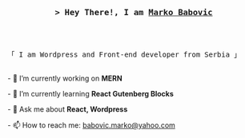 <!-- **markobabovic/markobabovic** is a ✨ _special_ ✨ repository because its `README.md` (this file) appears on your GitHub profile. -->
<!-- Intro  -->

<h3 align="center">
        <samp>&gt; Hey There!, I am
                <b><a target="_blank" href="https://markobabovic.com/">Marko Babovic</a></b>
        </samp>
</h3><br><br>
<p aling="center">
        <samp>
                「 I am Wordpress and Front-end developer from Serbia 」
                <br>
                <br>
        </samp>
</p>
<p>- 🔭 I’m currently working on <b>MERN</b></p>
<p>- 🌱 I’m currently learning <b>React Gutenberg Blocks</b></p>
<p>- 💬 Ask me about <b>React, Wordpress</b></p>
<p>- 📫 How to reach me: <a href="mailto:babovic.marko@yahoo.com">babovic.marko@yahoo.com</a></p>

